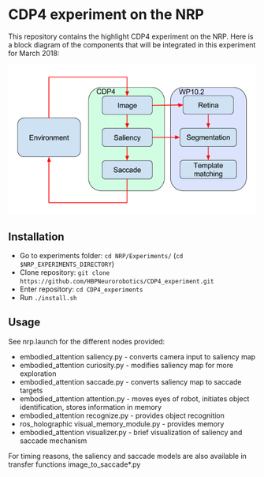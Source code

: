 CDP4 experiment on the NRP
====================

This repository contains the highlight CDP4 experiment on the NRP.
Here is a block diagram of the components that will be integrated in this experiment for March 2018:

![CDP4 experiment](img/experiment.png "Components of CDP4 experiment")


Installation
-----------

* Go to experiments folder: `cd NRP/Experiments/` (`cd $NRP_EXPERIMENTS_DIRECTORY`)
* Clone repository: `git clone https://github.com/HBPNeurorobotics/CDP4_experiment.git`
* Enter repository: `cd CDP4_experiments`
* Run `./install.sh`

Usage
-----

See nrp.launch for the different nodes provided:
* embodied_attention saliency.py - converts camera input to saliency map
* embodied_attention curiosity.py - modifies saliency map for more exploration
* embodied_attention saccade.py - converts saliency map to saccade targets
* embodied_attention attention.py - moves eyes of robot, initiates object identification, stores information in memory
* embodied_attention recognize.py - provides object recognition
* ros_holographic visual_memory_module.py - provides memory
* embodied_attention visualizer.py - brief visualization of saliency and saccade mechanism

For timing reasons, the saliency and saccade models are also available in transfer functions image_to_saccade*.py
